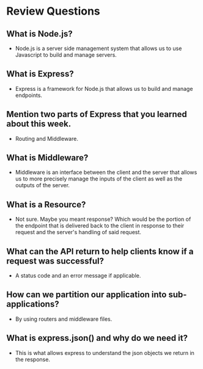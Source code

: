 # Review Questions

## What is Node.js?
- Node.js is a server side management system that allows us to use Javascript to build and manage servers. 

## What is Express?
- Express is a framework for Node.js that allows us to build and manage endpoints. 

## Mention two parts of Express that you learned about this week.
- Routing and Middleware.

## What is Middleware?
- Middleware is an interface between the client and the server that allows us to more precisely manage the inputs of the client as well as the outputs of the server. 

## What is a Resource?
- Not sure. Maybe you meant response? Which would be the portion of the endpoint that is delivered back to the client in response to their request and the server's handling of said request. 

## What can the API return to help clients know if a request was successful?
- A status code and an error message if applicable. 

## How can we partition our application into sub-applications?
- By using routers and middleware files. 

## What is express.json() and why do we need it?
- This is what allows express to understand the json objects we return in the response. 